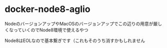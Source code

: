 # docker-node8-aglio

NodeのバージョンアップやMacOSのバージョンアップでこの辺りの用意が厳しくなっていくのでNode8環境で使えるやつ

Node8はEOLなので基本繋ぎです（これもそのうち消すかもしれません
